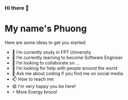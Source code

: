 ### Hi there 👋

<h1>My name's Phuong</h1>

Here are some ideas to get you started:

- 🔭 I’m currently study in FPT University
- 🌱 I’m currently learning to become Software Engineer
- 👯 I’m looking to collaborate on ...
- 🤔 I’m looking for help with people around the world
- 💬 Ask me about coding if you find me on social media
- 📫 How to reach me:
- 😄 I'm very happy you be here!
- ⚡ More Energy brooo!
